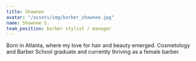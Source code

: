 ```yaml
---
title: Shawnee
avatar: "/assets/img/barber_shawnee.jpg"
name: Shawnee S.
team_position: barber stylist / manager
---
```


Born in Atlanta, where my love for hair and beauty emerged. Cosmetology and Barber School graduate and currently thriving as a female barber.
